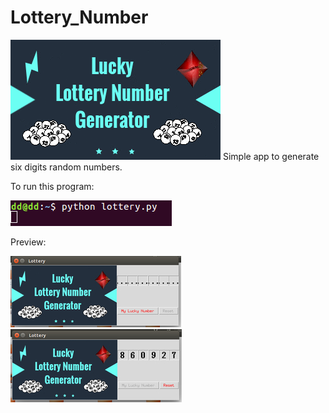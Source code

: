 # Lottery_Number
<img src="ss.gif">
Simple app to generate six digits random numbers.

To run this program:


<img src="1.jpg">

Preview:


<img src="2.jpg">

<img src="3.jpg">
